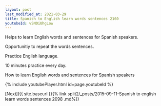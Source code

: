 ```yaml
---
layout: post
last_modified_at: 2021-03-29
title: Spanish to English learn words sentences 2160 
youtubeId: vSNOiUhgLow
---
```

 
 
Helps to learn English words and sentences for Spanish speakers.

Opportunitiy to repeat the words sentences. 

Practice English language. 
 
10 minutes practice every day. 
 
How to learn English words and sentences for Spanish speakers 
 
{% include youtubePlayer.html id=page.youtubeId %}
 
 
[Next]({{ site.baseurl }}{% link  split2/_posts/2015-09-11-Spanish to english learn words sentences 2098 .md%})
 
